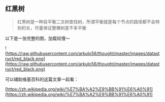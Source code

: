 ## 红黑树

> 红黑树是一种自平衡二叉树查找树，所谓平衡就是每个节点的路径都不会特别的长，尽量保证整棵树差不多平衡


以下是一张完整的图，加载较慢～


![https://raw.githubusercontent.com/arkulo56/thought/master/images/datastruct/red_black.png](https://raw.githubusercontent.com/arkulo56/thought/master/images/datastruct/red_black.png)



可以辅助维基百科的这篇文章一起看：

[https://zh.wikipedia.org/wiki/%E7%BA%A2%E9%BB%91%E6%A0%91](https://zh.wikipedia.org/wiki/%E7%BA%A2%E9%BB%91%E6%A0%91)